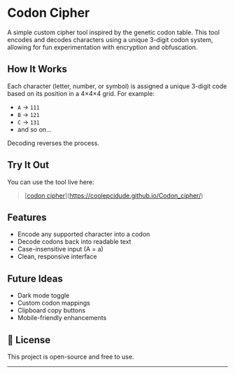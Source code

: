 # Codon Cipher

A simple custom cipher tool inspired by the genetic codon table. This tool encodes and decodes characters using a unique 3-digit codon system, allowing for fun experimentation with encryption and obfuscation.

## How It Works

Each character (letter, number, or symbol) is assigned a unique 3-digit code based on its position in a 4×4×4 grid. For example:

- `A` → `111`
- `B` → `121`
- `C` → `131`
- and so on...

Decoding reverses the process.

##  Try It Out

You can use the tool live here:

> [[codon cipher](https://yourusername.github.io/codon-cipher)](https://coolepcidude.github.io/Codon_cipher/)

##  Features

- Encode any supported character into a codon
- Decode codons back into readable text
- Case-insensitive input (A = a)
- Clean, responsive interface

## Future Ideas

- Dark mode toggle
- Custom codon mappings
- Clipboard copy buttons
- Mobile-friendly enhancements

## 📄 License

This project is open-source and free to use.

---
